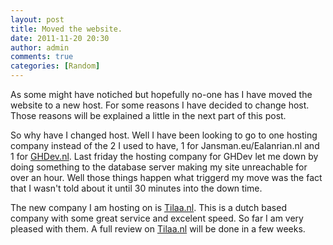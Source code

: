 ```yaml
---
layout: post
title: Moved the website.
date: 2011-11-20 20:30
author: admin
comments: true
categories: [Random]
---
```

As some might have notiched but hopefully no-one has I have moved the website to a new host. For some reasons I have decided to change host. Those reasons will be explained a little in the next part of this post.

<!--more-->

So why have I changed host. Well I have been looking to go to one hosting company instead of the 2 I used to have, 1 for Jansman.eu/Ealanrian.nl and 1 for <a href="http://www.ghdev.nl/" target="_blank">GHDev.nl</a>. Last friday the hosting company for GHDev let me down by doing something to the database server making my site unreachable for over an hour. Well those things happen what triggerd my move was the fact that I wasn't told about it until 30 minutes into the down time.

The new company I am hosting on is <a href="http://Tilaa.nl" target="_blank">Tilaa.nl</a>. This is a dutch based company with some great service and excelent speed. So far I am very pleased with them. A full review on <a href="http://Tilaa.nl" target="_blank">Tilaa.nl</a> will be done in a few weeks.
